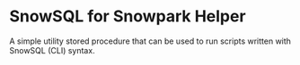 # SnowSQL for Snowpark Helper

A simple utility stored procedure that can be used to run scripts written with SnowSQL (CLI) syntax.
